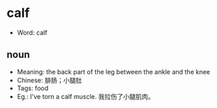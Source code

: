 # calf

- Word: calf

## noun

- Meaning: the back part of the leg between the ankle and the knee
- Chinese: 腓肠；小腿肚
- Tags: food
- Eg.: I've torn a calf muscle. 我拉伤了小腿肌肉。

